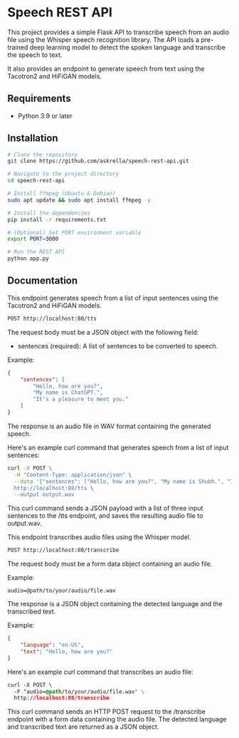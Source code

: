 # Speech REST API

This project provides a simple Flask API to transcribe speech from an audio file using the Whisper speech recognition library.
The API loads a pre-trained deep learning model to detect the spoken language and transcribe the speech to text.

It also provides an endpoint to generate speech from text using the Tacotron2 and HiFiGAN models.

## Requirements

- Python 3.9 or later

## Installation

```bash
# Clone the repository
git clone https://github.com/askrella/speech-rest-api.git

# Navigate to the project directory
cd speech-rest-api

# Install ffmpeg (Ubuntu & Debian)
sudo apt update && sudo apt install ffmpeg -y

# Install the dependencies
pip install -r requirements.txt

# (Optional) Set PORT environment variable
export PORT=3000

# Run the REST API
python app.py
```

## Documentation

This endpoint generates speech from a list of input sentences using the Tacotron2 and HiFiGAN models.

```bash
POST http://localhost:80/tts
```

The request body must be a JSON object with the following field:

- sentences (required): A list of sentences to be converted to speech.

Example:

```json
{
    "sentences": [
        "Hello, how are you?",
        "My name is ChatGPT.",
        "It's a pleasure to meet you."
    ]
}
```


The response is an audio file in WAV format containing the generated speech.


Here's an example curl command that generates speech from a list of input sentences:

```sh
curl -X POST \
  -H "Content-Type: application/json" \
  --data '{"sentences": ["Hello, how are you?", "My name is Shubh.", "It\'s a pleasure to meet you."]}' \
  http://localhost:80/tts \
  --output output.wav
```

This curl command sends a JSON payload with a list of three input sentences to the /tts endpoint, and saves the resulting audio file to output.wav.


This endpoint transcribes audio files using the Whisper model.


```bash
POST http://localhost:80/transcribe
```


The request body must be a form data object containing an audio file.

Example:

```form
audio=@path/to/your/audio/file.wav
```


The response is a JSON object containing the detected language and the transcribed text.

Example:

```json
{
    "language": "en-US",
    "text": "Hello, how are you?"
}
```


Here's an example curl command that transcribes an audio file:

```css 
curl -X POST \
  -F "audio=@path/to/your/audio/file.wav" \
  http://localhost:80/transcribe
```

This curl command sends an HTTP POST request to the /transcribe endpoint with a form data containing the audio file. The detected language and transcribed text are returned as a JSON object.

